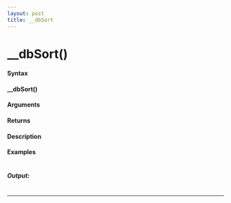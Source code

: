 ```yaml
---
layout: post
title: __dbSort
---
```


# __dbSort()


#### Syntax

#### __dbSort()

#### Arguments

#### Returns

#### Description

#### Examples

```

```

##### Output:

```

```

---
